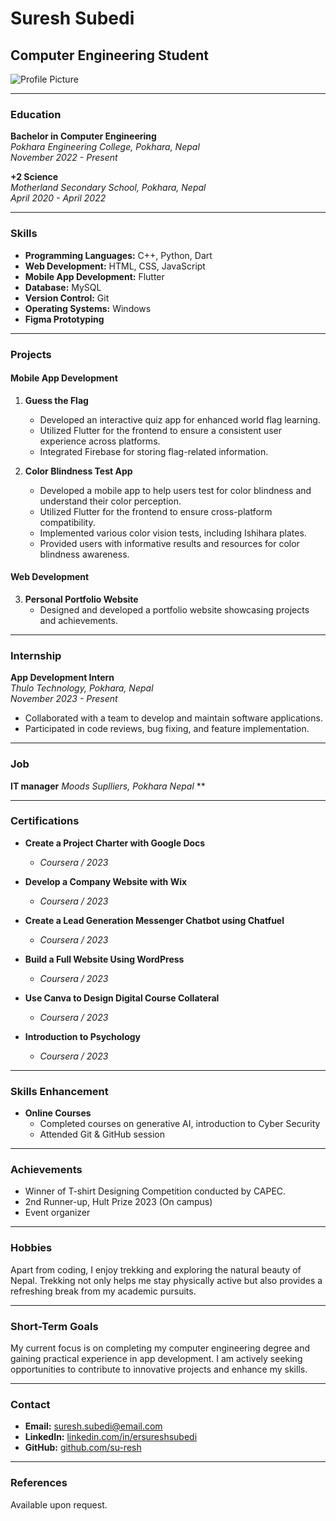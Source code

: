 # Suresh Subedi
## Computer Engineering Student

![Profile Picture](https://postimg.cc/0r8YHyS7)

---

### Education

**Bachelor in Computer Engineering**  
*Pokhara Engineering College, Pokhara, Nepal*  
*November 2022 - Present*

**+2 Science**  
*Motherland Secondary School, Pokhara, Nepal*  
*April 2020 - April 2022*

---

### Skills

- **Programming Languages:** C++, Python, Dart
- **Web Development:** HTML, CSS, JavaScript
- **Mobile App Development:** Flutter
- **Database:** MySQL
- **Version Control:** Git
- **Operating Systems:** Windows
- **Figma Prototyping**

---

### Projects

#### Mobile App Development

1. **Guess the Flag**
   - Developed an interactive quiz app for enhanced world flag learning.
   - Utilized Flutter for the frontend to ensure a consistent user experience across platforms.
   - Integrated Firebase for storing flag-related information.

2. **Color Blindness Test App**
   - Developed a mobile app to help users test for color blindness and understand their color perception.
   - Utilized Flutter for the frontend to ensure cross-platform compatibility.
   - Implemented various color vision tests, including Ishihara plates.
   - Provided users with informative results and resources for color blindness awareness.

#### Web Development

3. **Personal Portfolio Website**
   - Designed and developed a portfolio website showcasing projects and achievements.

---

### Internship

**App Development Intern**  
*Thulo Technology, Pokhara, Nepal*  
*November 2023 - Present*

- Collaborated with a team to develop and maintain software applications.
- Participated in code reviews, bug fixing, and feature implementation.

---
### Job

**IT manager**
*Moods Suplliers, Pokhara Nepal*
**

---

### Certifications

- **Create a Project Charter with Google Docs**
  - *Coursera / 2023*

- **Develop a Company Website with Wix**
  - *Coursera / 2023*

- **Create a Lead Generation Messenger Chatbot using Chatfuel**
  - *Coursera / 2023*

- **Build a Full Website Using WordPress**
  - *Coursera / 2023*

- **Use Canva to Design Digital Course Collateral**
  - *Coursera / 2023*

- **Introduction to Psychology**
  - *Coursera / 2023*

---

### Skills Enhancement

- **Online Courses**
  - Completed courses on generative AI, introduction to Cyber Security
  - Attended Git & GitHub session

---

### Achievements

- Winner of T-shirt Designing Competition conducted by CAPEC.
- 2nd Runner-up, Hult Prize 2023 (On campus)
- Event organizer

---

### Hobbies

Apart from coding, I enjoy trekking and exploring the natural beauty of Nepal. Trekking not only helps me stay physically active but also provides a refreshing break from my academic pursuits.

---

### Short-Term Goals

My current focus is on completing my computer engineering degree and gaining practical experience in app development. I am actively seeking opportunities to contribute to innovative projects and enhance my skills.


---

### Contact

- **Email:** suresh.subedi@email.com
- **LinkedIn:** [linkedin.com/in/ersureshsubedi](https://www.linkedin.com/in/ersureshsubedi/)
- **GitHub:** [github.com/su-resh](https://github.com/su-resh)

---

### References

Available upon request.



